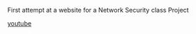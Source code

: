 First attempt at a website for a Network Security class Project


<a href="http://www.youtube.com">youtube</a>

<script> alert "hi" </script>
